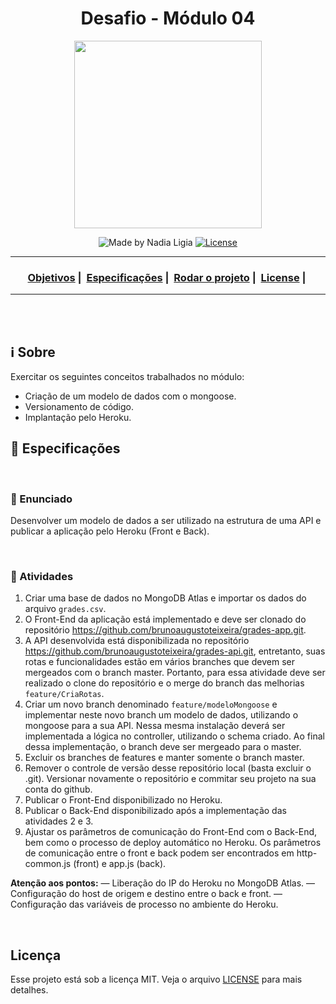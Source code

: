 <h1 align="center">Desafio - Módulo 04</h1>
<p align="center">
  <img src="../../assets/logo.jpeg" width="300" heigth="300">
</p>


<p align="center">
  <img alt="Made by Nadia Ligia" src="https://img.shields.io/badge/made%20by-Nadia%20Ligia-informational">
  
  <a href="license.md">
  <img alt="License" src="https://img.shields.io/badge/License-MIT-informational">
  </a>
</p>

___

<h3 align="center">
  <a href="#information_source-objetivos">Objetivos</a>&nbsp;|&nbsp;
  <a href="#book-especificações">Especificações</a>&nbsp;|&nbsp;
  <a href="#interrobang-como-rodar-o-projeto">Rodar o projeto</a>&nbsp;|&nbsp;
  <a href="#license">License</a>&nbsp;|&nbsp;
</h3>

___

<br>
<br>

## ℹ️ Sobre

Exercitar os seguintes conceitos trabalhados no módulo:
- Criação de um modelo de dados com o mongoose.
- Versionamento de código.
- Implantação pelo Heroku.

## 📖 Especificações

<br>

### :pushpin: Enunciado

Desenvolver um modelo de dados a ser utilizado na estrutura de uma API e publicar a aplicação pelo Heroku (Front e Back).

<br>

### :pushpin: Atividades

1. Criar uma base de dados no MongoDB Atlas e importar os dados do arquivo `grades.csv`.
2. O Front-End da aplicação está implementado e deve ser clonado do repositório https://github.com/brunoaugustoteixeira/grades-app.git.
3. A API desenvolvida está disponibilizada no repositório https://github.com/brunoaugustoteixeira/grades-api.git, entretanto, suas rotas e funcionalidades estão em vários branches que devem ser mergeados com o branch master. Portanto, para essa atividade deve ser realizado o clone do repositório e o merge do branch das melhorias `feature/CriaRotas`.
4. Criar um novo branch denominado `feature/modeloMongoose` e implementar neste novo branch um modelo de dados, utilizando o mongoose para a sua API. Nessa mesma instalação deverá ser implementada a lógica no controller, utilizando o schema criado. Ao final dessa implementação, o branch deve ser mergeado para o
master.
5. Excluir os branches de features e manter somente o branch master.
6. Remover o controle de versão desse repositório local (basta excluir o .git). Versionar novamente o repositório e commitar seu projeto na sua conta do github.
7. Publicar o Front-End disponibilizado no Heroku.
8. Publicar o Back-End disponibilizado após a implementação das atividades 2 e 3.
9. Ajustar os parâmetros de comunicação do Front-End com o Back-End, bem como o processo de deploy automático no Heroku. Os parâmetros de comunicação entre o front e back podem ser encontrados em http-common.js (front) e app.js (back).

**Atenção aos pontos:**
— Liberação do IP do Heroku no MongoDB Atlas.
— Configuração do host de origem e destino entre o back e front.
— Configuração das variáveis de processo no ambiente do Heroku.

<br>

## Licença 
Esse projeto está sob a licença MIT. Veja o arquivo [LICENSE](../../LICENSE) para mais detalhes.
